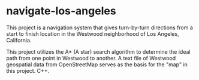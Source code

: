 # navigate-los-angeles
This project is a navigation system that gives turn-by-turn directions from a start to finish location in the Westwood neighborhood of Los Angeles, California.

This project utilizes the A* (A star) search algorithm to determine the ideal path from one point in Westwood to another. A text file of Westwood geospatial data from OpenStreetMap serves as the basis for the "map" in this project. C++.
